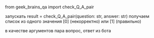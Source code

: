from geek_brains_qa import check_Q_A_pair  

запускать result = check_Q_A_pair(question: str, answer: str) получаем список из одного значения [0] (некорректно) или [1] (правильно)  

в качестве аргументов пара вопрос, ответ из бота
